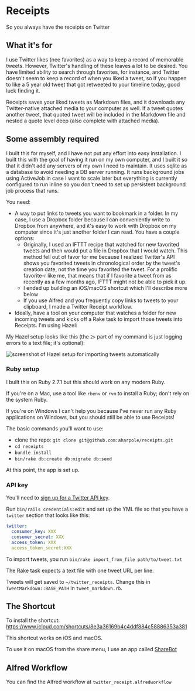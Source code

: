 # Receipts

So you always have the receipts on Twitter

## What it's for

I use Twitter likes (nee favorites) as a way to keep a record of memorable tweets. However, Twitter's handling of these leaves a lot to be desired. You have limited ability to search through favorites, for instance, and Twitter doesn't seem to keep a record of when you liked a tweet, so if you happen to like a 5 year old tweet that got retweeted to your timeline today, good luck finding it.

Receipts saves your liked tweets as Markdown files, and it downloads any Twitter-native attached media to your computer as well. If a tweet quotes another tweet, that quoted tweet will be included in the Markdown file and nested a quote level deep (also complete with attached media).

## Some assembly required

I built this for myself, and I have not put any effort into easy installation. I built this with the goal of having it run on my own computer, and I built it so that it didn't add any servers of my own I need to maintain. It uses sqlite as a database to avoid needing a DB server running. It runs background jobs using ActiveJob in case I want to scale later but everything is currently configured to run inline so you don't need to set up persistent background job process that runs.

You need:

- A way to put links to tweets you want to bookmark in a folder. In my case, I use a Dropbox folder because I can conveniently write to Dropbox from anywhere, and it's easy to work with Dropbox on my computer since it's just another folder I can read. You have a couple options:
    - Originally, I used an IFTTT recipe that watched for new favorited tweets and then would put a file in Dropbox that I would watch. This method fell out of favor for me because I realized Twitter's API shows you favorited tweets in chronological order by the tweet's creation date, not the time you favorited the tweet. For a prolific favorite-r like me, that means that if I favorite a tweet from as recently as a few months ago, IFTTT might not be able to pick it up.
    - I ended up building an iOS/macOS shortcut which I'll describe more below
    - If you use Alfred and you frequently copy links to tweets to your clipboard, I made a Twitter Receipt workflow.
- Ideally, have a tool on your computer that watches a folder for new incoming tweets and kicks off a Rake task to import those tweets into Receipts. I'm using Hazel:

My Hazel setup looks like this (the `2>` part of my command is just logging errors to a text file; it's optional):

![screenshot of Hazel setup for importing tweets automatically](https://user-images.githubusercontent.com/507570/194731094-8cf0c07e-b53d-41f1-abea-fb64218cbdf0.png)


### Ruby setup

I built this on Ruby 2.7.1 but this should work on any modern Ruby.

If you're on a Mac, use a tool like `rbenv` or `rvm` to install a Ruby; don't rely on the system Ruby.

If you're on Windows I can't help you because I've never run any Ruby applications on Windows, but you should still be able to use Receipts!

The basic commands you'll want to use:

- clone the repo: `git clone git@github.com:aharpole/receipts.git`
- `cd receipts`
- `bundle install`
- `bin/rake db:create db:migrate db:seed`

At this point, the app is set up.

### API key

You'll need to [sign up for a Twitter API key](https://developer.twitter.com/en/portal/petition/essential/basic-info).

Run `bin/rails credentials:edit` and set up the YML file so that you have a `twitter` section that looks like this:

```yml
twitter:
  consumer_key: XXX
  consumer_secret: XXX
  access_token: XXX
  access_token_secret:XXX
```

To import tweets, you run `bin/rake import_from_file path/to/tweet.txt`

The Rake task expects a text file with one tweet URL per line.

Tweets will get saved to `~/twitter_receipts`. Change this in `TweetMarkdown::BASE_PATH` in `tweet_markdown.rb`.


## The Shortcut

To install the shortcut:
https://www.icloud.com/shortcuts/8e3a36169b4c4ddf884c58886353a381

This shortcut works on iOS and macOS.

To use it on macOS from the share menu, I use an app called [ShareBot](https://apps.apple.com/us/app/sharebot-for-shortcuts/id1597340986?mt=12)

## Alfred Workflow

You can find the Alfred workflow at `twitter_receipt.alfredworkflow`

